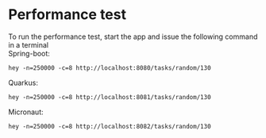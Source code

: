 # Performance test

To run the performance test, start the app and issue the following command in a terminal  
Spring-boot:
```shell script
hey -n=250000 -c=8 http://localhost:8080/tasks/random/130
```

Quarkus:
```shell script
hey -n=250000 -c=8 http://localhost:8081/tasks/random/130
```

Micronaut:
```shell script
hey -n=250000 -c=8 http://localhost:8082/tasks/random/130
```
